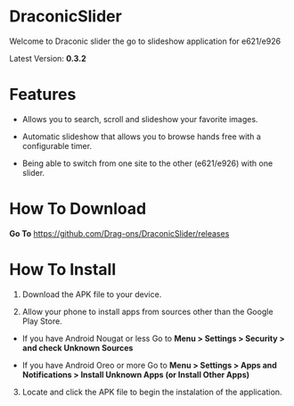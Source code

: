 # DraconicSlider

Welcome to Draconic slider the go to slideshow application for e621/e926

Latest Version: **0.3.2**

# Features

* Allows you to search, scroll and slideshow your favorite images.

* Automatic slideshow that allows you to browse hands free with a configurable timer.

* Being able to switch from one site to the other (e621/e926) with one slider.

# How To Download

**Go To** https://github.com/Drag-ons/DraconicSlider/releases

# How To Install

1. Download the APK file to your device.

2. Allow your phone to install apps from sources other than the Google Play Store.

* If you have Android Nougat or less Go to **Menu > Settings > Security > and check Unknown Sources**

* If you have Android Oreo or more Go to **Menu > Settings > Apps and Notifications > Install Unknown Apps (or Install Other Apps)**

3. Locate and click the APK file to begin the instalation of the application.

